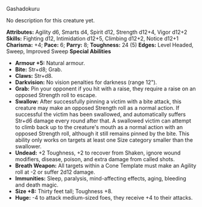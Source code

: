 Gashadokuru

No description for this creature yet.

**Attributes:** Agility d6, Smarts d4, Spirit d12, Strength d12+4, Vigor
d12+2
**Skills:** Fighting d12, Intimidation d12+5, Climbing d12+2, Notice
d12+1
**Charisma:** +4; **Pace:** 6; **Parry:** 8; **Toughness:** 24 (5)
**Edges:** Level Headed, Sweep, Improved Sweep
**Special Abilities**
- **Armour +5:** Natural armour.
- **Bite:** Str+d8; Grab.
- **Claws:** Str+d8.
- **Darkvision:** No vision penalties for darkness (range 12").
- **Grab:** Pin your opponent if you hit with a raise, they require a
raise on an opposed Strength roll to escape.
- **Swallow:** After successfully pinning a victim with a bite attack,
this creature may make an opposed Strength roll as a normal action. If
successful the victim has been swallowed, and automatically suffers
Str+d6 damage every round after that. A swallowed victim can attempt to
climb back up to the creature's mouth as a normal action with an
opposed Strength roll, although it still remains pinned by the bite.
This ability only works on targets at least one Size category smaller
than the swallower.
- **Undead:** +2 Toughness, +2 to recover from Shaken, ignore wound
modifiers, disease, poison, and extra damage from called shots.
- **Breath Weapon:** All targets within a Cone Template must make an
Agility roll at -2 or suffer 2d12 damage.
- **Immunities:** Sleep, paralysis, mind-affecting effects, aging,
bleeding and death magic.
- **Size +8:** Thirty feet tall; Toughness +8.
- **Huge:** -4 to attack medium-sized foes, they receive +4 to their
attacks.

